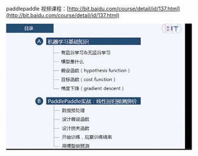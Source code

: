 paddlepaddle 视频课程：[http://bit.baidu.com/course/detail/id/137.html](http://bit.baidu.com/course/detail/id/137.html)



![](/assets/import-2018年05月10日20:35:03.png)

